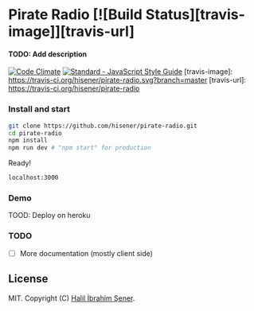 # Pirate Radio [![Build Status][travis-image]][travis-url]

#### TODO: Add description

[![Code Climate](https://codeclimate.com/github/hisener/pirate-radio/badges/gpa.svg)](https://codeclimate.com/github/hisener/pirate-radio)
[![Standard - JavaScript Style Guide](https://img.shields.io/badge/code%20style-standard-brightgreen.svg)](http://standardjs.com/)
[travis-image]: https://travis-ci.org/hisener/pirate-radio.svg?branch=master
[travis-url]: https://travis-ci.org/hisener/pirate-radio

### Install and start
```bash
git clone https://github.com/hisener/pirate-radio.git
cd pirate-radio
npm install
npm run dev # "npm start" for production
```

Ready!
```bash
localhost:3000
```

### Demo
TOOD: Deploy on heroku

### TODO
- [ ] More documentation (mostly client side)

## License

MIT. Copyright (C) [Halil İbrahim Şener](http://halilsener.com/).
